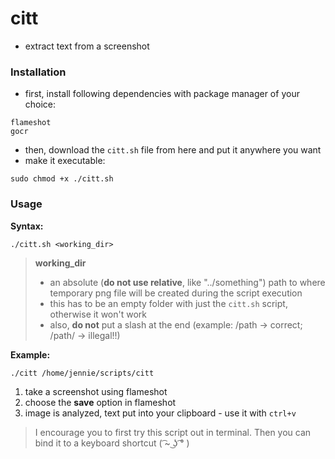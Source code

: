 # citt
- extract text from a screenshot

### Installation
- first, install following dependencies with package manager of your choice:
```
flameshot
gocr
```
- then, download the ```citt.sh``` file from here and put it anywhere you want
- make it executable:
```
sudo chmod +x ./citt.sh
```

### Usage
**Syntax:**
```
./citt.sh <working_dir>
```

> **working_dir** 
> - an absolute (**do not use relative**, like "../something") path to where temporary png file will be created during the script execution
> - this has to be an empty folder with just the ```citt.sh``` script, otherwise it won't work
> - also, **do not** put a slash at the end (example: /path -> correct; /path/ -> illegal!!)

**Example:**
```
./citt /home/jennie/scripts/citt
```
1. take a screenshot using flameshot
2. choose the **save** option in flameshot
3. image is analyzed, text put into your clipboard - use it with ```ctrl+v```

> I encourage you to first try this script out in terminal. Then you can bind it to a keyboard shortcut ( ͡~ ͜ʖ ͡° )
